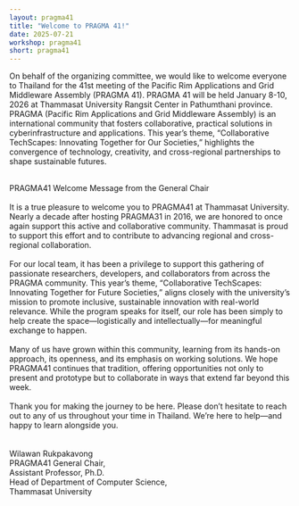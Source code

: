 ```yaml
---
layout: pragma41
title: "Welcome to PRAGMA 41!"
date: 2025-07-21
workshop: pragma41
short: pragma41
---
```


On behalf of the organizing committee, we would like to welcome everyone to
Thailand for the 41st meeting of the Pacific Rim Applications and Grid
Middleware Assembly (PRAGMA 41). PRAGMA 41 will be held January 8-10, 2026 at
Thammasat University Rangsit Center in Pathumthani province.  PRAGMA (Pacific
Rim Applications and Grid Middleware Assembly) is an international community
that fosters collaborative, practical solutions in cyberinfrastructure and
applications. This year’s theme, “Collaborative TechScapes: Innovating
Together for Our Societies,” highlights the convergence of technology,
creativity, and cross-regional partnerships to shape sustainable futures.
<br>
<br>
<div class="border40">PRAGMA41 Welcome Message from the General Chair</div>
<br>
It is a true pleasure to welcome you to PRAGMA41 at Thammasat University. Nearly a decade after hosting PRAGMA31 in 2016, we are honored to once again support this active and collaborative community. Thammasat is proud to support this effort and to contribute to advancing regional and cross-regional collaboration.<br><br>
For our local team, it has been a privilege to support this gathering of passionate researchers, developers, and collaborators from across the PRAGMA community. This year’s theme, “Collaborative TechScapes: Innovating Together for Future Societies,” aligns closely with the university’s mission to promote inclusive, sustainable innovation with real-world relevance.  While the program speaks for itself, our role has been simply to help create the space—logistically and intellectually—for meaningful exchange to happen.<br><br>
Many of us have grown within this community, learning from its hands-on approach, its openness, and its emphasis on working solutions. We hope PRAGMA41 continues that tradition, offering opportunities not only to present and prototype but to collaborate in ways that extend far beyond this week.<br><br>
Thank you for making the journey to be here. Please don’t hesitate to reach out to any of us throughout your time in Thailand. We’re here to help—and happy to learn alongside you.<br><br>
<br>
Wilawan Rukpakavong<br>
PRAGMA41 General Chair,<br>
Assistant Professor, Ph.D.<br>
Head of Department of Computer Science,<br>
Thammasat University<br>
<!--<div class="border40">PRAGMA 41 General Co-Chairs</div>-->

